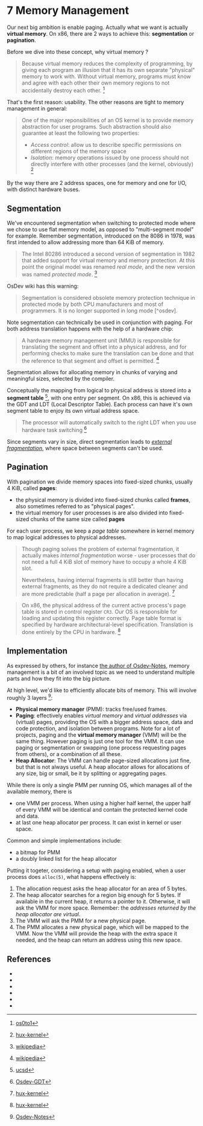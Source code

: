# 7 Memory Management

Our next big ambition is enable paging. Actually what we want is actually
**virtual memory**. On x86, there are 2 ways to achieve this: **segmentation**
or **pagination**.

Before we dive into these concept, why virtual memory ?

> Because virtual memory reduces the complexity of programming, by giving each
> program an illusion that it has its own separate "physical" memory to work
> with. Without virtual memory, programs must know and agree with each other
> their own memory regions to not accidentally destroy each other. [^os0to1]

That's the first reason: usability. The other reasons are tight to memory
management in general:

> One of the major reponsibilities of an OS kernel is to provide memory
> abstraction for user programs. Such abstraction should also guarantee at
> least the following two properties:
>
> - *Access control*: allow us to describe specific permissions on different
>   regions of the memory space
> - *Isolation*: memory operations issued by one process should not directly
>   interfere with other processes (and the kernel, obviously) [^hux-kernel]

By the way there are 2 address spaces, one for memory and one for I/O, with
distinct hardware buses.

## Segmentation

We've encountered segmentation when switching to protected mode where we chose
to use flat memory model, as opposed to "multi-segment model" for
example. Remember segmentation, introduced on the 8086 in 1978, was first
intended to allow addressing more than 64 KiB of memory.

> The Intel 80286 introduced a second version of segmentation in 1982 that
> added support for virtual memory and memory protection. At this point the
> original model was renamed *real mode*, and the new version was named
> *protected mode*. [^wikipedia]

OsDev wiki has this warning:

> Segmentation is considered obsolete memory protection technique in protected
> mode by both CPU manufacturers and most of programmers. It is no longer
> supported in long mode [^osdev].

Note segmentation can technically be used in conjunction with paging. For both
address translation happens with the help of a hardware chip:

> A hardware memory management unit (MMU) is responsible for translating the
> segment and offset into a physical address, and for performing checks to make
> sure the translation can be done and that the reference to that segment and
> offset is permitted. [^wikipedia]

Segmentation allows for allocating memory in chunks of varying and meaningful
sizes, selected by the compiler.

Conceptually the mapping from logical to physical address is stored into a
**segment table** [^ucsd], with one entry per segment. On x86, this is achieved
via the GDT and LDT (Local Descriptor Table). Each process can have it's own
segment table to enjoy its own virtual address space.

> The processor will automatically switch to the right LDT when you use
> hardware task switching [^osdev-gdt]

Since segments vary in size, direct segmentation leads to [*external
fragmentation*](https://github.com/josehu07/hux-kernel.wiki/blob/master/09.-Intro-to-Virtual-Memory.md),
where space between segments can't be used.

## Pagination

With pagination we divide memory spaces into fixed-sized chunks, usually 4 KiB,
called **pages**:

- the physical memory is divided into fixed-sized chunks called **frames**,
  also sometimes referred to as "physical pages".
- the virtual memory for user processes is are also divided into fixed-sized
  chunks of the same size called **pages**

For each user process, we keep a *page table* somewhere in kernel memory to map
logical addresses to physical addresses.

> Though paging solves the problem of external fragmentation, it actually makes
> *internal fragmentation* worse - user processes that do not need a full 4 KiB
> slot of memory have to occupy a whole 4 KiB slot.
>
> Nevertheless, having internal fragments is still better than having external
> fragments, as they do not require a dedicated cleaner and are more
> predictable (half a page per allocation in average). [^hux-kernel]

> On x86, the physical address of the current active process's page table is
> stored in control register `CR3`. Our OS is responsible for loading and
> updating this register correctly. Page table format is specified by hardware
> architectural-level specification. Translation is done entirely by the CPU in
> hardware. [^hux-kernel]

## Implementation

As expressed by others, for instance [the author of
Osdev-Notes](https://www.reddit.com/r/osdev/comments/ve7kyl/comment/icw2dsu/),
memory management is a bit of an involved topic as we need to understand
multiple parts and how they fit into the big picture.

At high level, we'd like to efficiently allocate bits of memory. This will
involve roughly 3 layers [^Osdev-Notes]:

- **Physical memory manager** (PMM): tracks free/used frames.
- **Paging**: effectively enables *virtual memory* and *virtual addresses* via
  (virtual) pages, providing the OS with a bigger address space, data and code
  protection, and isolation between programs. Note for a lot of projects,
  paging and the **virtual memory manager** (VMM) will be the same
  thing. However paging is just one tool for the VMM. It can use paging or
  segmentation or swapping (one process requesting pages from others), or a
  combination of all these.
- **Heap Allocator**: The VMM can handle page-sized allocations just fine, but
  that is not always useful. A heap allocator allows for allocations of any
  size, big or small, be it by splitting or aggregating pages.

While there is only a single PMM per running OS, which manages all of the
available memory, there is
- one VMM per process. When using a higher half kernel, the upper half of every
  VMM will be identical and contain the protected kernel code and data.
- at last one heap allocator per process. It can exist in kernel or user space.

Common and simple implementations include:
- a bitmap for PMM
- a doubly linked list for the heap allocator

Putting it togeter, considering a setup with paging enabled, when a user
process does `alloc(5)`, what happens effectively is:

1. The allocation request asks the heap allocator for an area of 5 bytes.
2. The heap allocator searches for a region big enough for 5 bytes. If
   available in the current heap, it returns a pointer to it. Otherwise, it
   will ask the VMM for more space. Remember: the *addresses returned by the
   heap allocator are virtual*.
3. The VMM will ask the PMM for a new physical page.
4. The PMM allocates a new physical page, which will be mapped to the VMM. Now
   the VMM will provide the heap with the extra space it needed, and the heap
   can return an address using this new space.


## References

- [^osdev-notes]: [Osdev-Notes](https://github.com/dreamos82/Osdev-Notes/blob/master/02_Memory_Management/01_README.md)
- [^osdev-gdt]: [Osdev-GDT](https://wiki.osdev.org/GDT_Tutorial#The_LDT)
- [^hux-kernel]: [hux-kernel](https://github.com/josehu07/hux-kernel)
- [^os0to1]: [os0to1](https://github.com/tuhdo/os01/)
- [^wikipedia]: [wikipedia](https://en.wikipedia.org/wiki/X86_memory_segmentation)
- [^ucsd]: [ucsd](https://cseweb.ucsd.edu/classes/sp17/cse120-a/applications/ln/lecture11and12.html)
